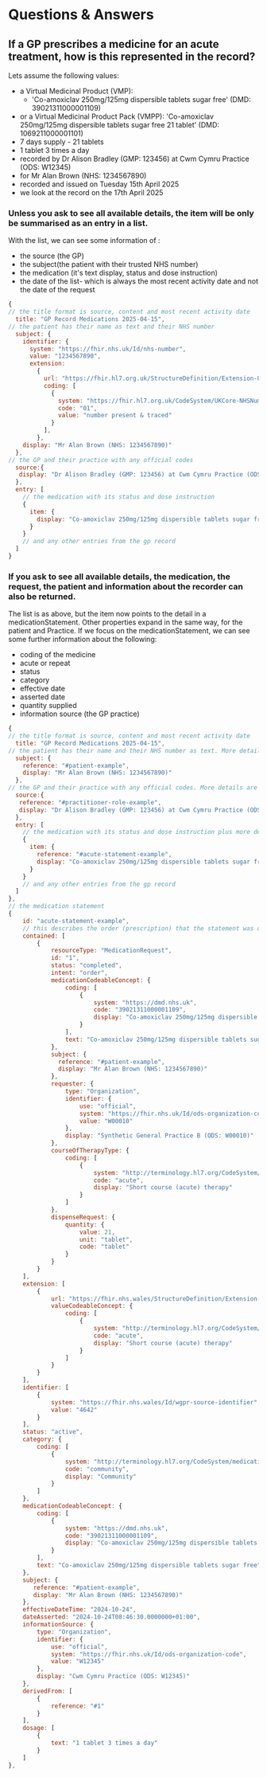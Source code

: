 # Questions & Answers

## If a GP prescribes a medicine for an acute treatment, how is this represented in the record?
Lets assume the following values:  
* a Virtual Medicinal Product (VMP):
  * 'Co-amoxiclav 250mg/125mg dispersible tablets sugar free' (DMD: 39021311000001109) 
* or a Virtual Medicinal Product Pack (VMPP):
  'Co-amoxiclav 250mg/125mg dispersible tablets sugar free 21 tablet' (DMD: 1069211000001101)
* 7 days supply - 21 tablets
* 1 tablet 3 times a day
* recorded by Dr Alison Bradley (GMP: 123456) at Cwm Cymru Practice (ODS: W12345)
* for Mr Alan Brown (NHS: 1234567890)
* recorded and issued on Tuesday 15th April 2025
* we look at the record on the 17th April 2025

### Unless you ask to see all available details, the item will be only be summarised as an entry in a list.
With the list, we can see some information of :
* the source (the GP)
* the subject(the patient with their trusted NHS number)
* the medication (it's text display, status and dose instruction)
* the date of the list- which is always the most recent activity date and not the date of the request
```javascript
{
// the title format is source, content and most recent activity date
  title: "GP Record Medications 2025-04-15",
// the patient has their name as text and their NHS number
  subject: {
    identifier: {
      system: "https://fhir.nhs.uk/Id/nhs-number",
      value: "1234567890",
      extension:
        {
          url: "https://fhir.hl7.org.uk/StructureDefinition/Extension-UKCore-NHSNumberVerificationStatus",
          coding: [
            {
              system: "https://fhir.hl7.org.uk/CodeSystem/UKCore-NHSNumberVerificationStatusWales",
              code: "01",
              value: "number present & traced"
            }
          ],
        },
    display: "Mr Alan Brown (NHS: 1234567890)"
  },
// the GP and their practice with any official codes
  source:{
   display: "Dr Alison Bradley (GMP: 123456) at Cwm Cymru Practice (ODS: W12345)"
  },
  entry: [
    // the medication with its status and dose instruction
    {
      item: {
        display: "Co-amoxiclav 250mg/125mg dispersible tablets sugar free - active - 1 tablet 3 times a day"
      }
    }
    // and any other entries from the gp record
  ]
}
```
### If you ask to see all available details, the medication, the request, the patient and information about the recorder can also be returned. 
The list is as above, but the item now points to the detail in a medicationStatement. Other properties expand in the same way, for the patient and Practice.
If we focus on the medicationStatement, we can see some further information about the following:
* coding of the medicine
* acute or repeat 
* status
* category
* effective date
* asserted date
* quantity supplied
* information source (the GP practice)
```javascript
{
// the title format is source, content and most recent activity date
  title: "GP Record Medications 2025-04-15",
// the patient has their name and their NHS number as text. More details are in the reference (not shown)
  subject: {
    reference: "#patient-example",
    display: "Mr Alan Brown (NHS: 1234567890)"
  },
// the GP and their practice with any official codes. More details are in the reference (not shown)
  source:{
   reference: "#practitioner-role-example",
   display: "Dr Alison Bradley (GMP: 123456) at Cwm Cymru Practice (ODS: W12345)"
  },
  entry: [
    // the medication with its status and dose instruction plus more details in the reference (see below)
    {
      item: {
        reference: "#acute-statement-example",
        display: "Co-amoxiclav 250mg/125mg dispersible tablets sugar free - active - 1 tablet 3 times a day"
      }
    }
    // and any other entries from the gp record
  ]
},
// the medication statement
{
    id: "acute-statement-example",
    // this describes the order (prescription) that the statement was derived from
    contained: [
        {
            resourceType: "MedicationRequest",
            id: "1",
            status: "completed",
            intent: "order",
            medicationCodeableConcept: {
                coding: [
                    {
                        system: "https://dmd.nhs.uk",
                        code: "39021311000001109",
                        display: "Co-amoxiclav 250mg/125mg dispersible tablets sugar free"
                    }
                ],
                text: "Co-amoxiclav 250mg/125mg dispersible tablets sugar free"
            },
            subject: {
              reference: "#patient-example",
              display: "Mr Alan Brown (NHS: 1234567890)"
            },
            requester: {
                type: "Organization",
                identifier: {
                    use: "official",
                    system: "https://fhir.nhs.uk/Id/ods-organization-code",
                    value: "W00010"
                },
                display: "Synthetic General Practice B (ODS: W00010)"
            },
            courseOfTherapyType: {
                coding: [
                    {
                        system: "http://terminology.hl7.org/CodeSystem/medicationrequest-course-of-therapy",
                        code: "acute",
                        display: "Short course (acute) therapy"
                    }
                ]
            },
            dispenseRequest: {
                quantity: {
                    value: 21,
                    unit: "tablet",
                    code: "tablet"
                }
            }
        }
    ],
    extension: [
        {
            url: "https://fhir.nhs.wales/StructureDefinition/Extension-DataStandardsWales-MedicationCourseOfTherapyType",
            valueCodeableConcept: {
                coding: [
                    {
                        system: "http://terminology.hl7.org/CodeSystem/medicationrequest-course-of-therapy",
                        code: "acute",
                        display: "Short course (acute) therapy"
                    }
                ]
            }
        }
    ],
    identifier: [
        {
            system: "https://fhir.nhs.wales/Id/wgpr-source-identifier",
            value: "4642"
        }
    ],
    status: "active",
    category: {
        coding: [
            {
                system: "http://terminology.hl7.org/CodeSystem/medication-statement-category",
                code: "community",
                display: "Community"
            }
        ]
    },
    medicationCodeableConcept: {
        coding: [
            {
                system: "https://dmd.nhs.uk",
                code: "39021311000001109",
                display: "Co-amoxiclav 250mg/125mg dispersible tablets sugar free"
            }
        ],
        text: "Co-amoxiclav 250mg/125mg dispersible tablets sugar free"
    },
    subject: {
       reference: "#patient-example",
       display: "Mr Alan Brown (NHS: 1234567890)"
    },
    effectiveDateTime: "2024-10-24",
    dateAsserted: "2024-10-24T08:46:30.0000000+01:00",
    informationSource: {
        type: "Organization",
        identifier: {
            use: "official",
            system: "https://fhir.nhs.uk/Id/ods-organization-code",
            value: "W12345"
        },
        display: "Cwm Cymru Practice (ODS: W12345)"
    },
    derivedFrom: [
        {
            reference: "#1"
        }
    ],
    dosage: [
        {
            text: "1 tablet 3 times a day"
        }
    ]
},
```
